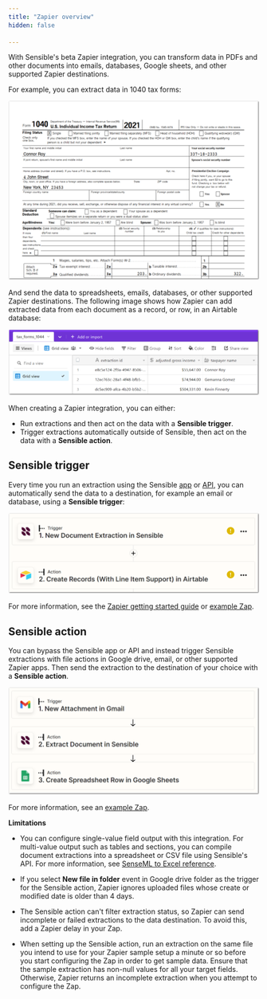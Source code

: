 ```yaml
---
title: "Zapier overview"
hidden: false

---
```


With Sensible's beta Zapier integration, you can transform data in PDFs and other documents into emails, databases, Google sheets, and other supported Zapier destinations.

For example, you can extract data in 1040 tax forms: 

![Click to enlarge](https://raw.githubusercontent.com/sensible-hq/sensible-docs/main/readme-sync/assets/v0/images/final/zapier_6.png)

And send the data to spreadsheets, emails, databases, or other supported Zapier destinations. The following image shows how Zapier can add extracted data from each document as a record, or row, in an Airtable database: 

![Click to enlarge](https://raw.githubusercontent.com/sensible-hq/sensible-docs/main/readme-sync/assets/v0/images/final/zapier_5.png)

When creating a Zapier integration, you can either:

- Run extractions and then act on the data with a **Sensible trigger**.
- Trigger extractions automatically outside of Sensible, then act on the data with a **Sensible action**.

Sensible trigger
---


Every time you run an extraction using the Sensible [app](https://app.sensible.so/quick-extraction) or [API](ref:choosing-an-endpoint), you can automatically send the data to a destination, for example an email or database, using a **Sensible trigger**: 

![Click to enlarge](https://raw.githubusercontent.com/sensible-hq/sensible-docs/main/readme-sync/assets/v0/images/final/zapier_trigger.png)

For more information, see the [Zapier getting started guide](doc:zapier-getting-started) or [example Zap](https://zapier.com/shared/cb6b2637ef466ddf140ed14c3be66a5969acef29).

Sensible action
---

You can bypass the Sensible app or API and instead trigger Sensible extractions with file actions in Google drive, email, or other supported Zapier apps. Then send the extraction to the destination of your choice with a **Sensible action**.

![Click to enlarge](https://raw.githubusercontent.com/sensible-hq/sensible-docs/main/readme-sync/assets/v0/images/final/zapier_action.png)

For more information, see an  [example Zap](https://zapier.com/shared/89bc08c43e753cae2483de6909dea250dbb47155).



**Limitations**

- You can configure single-value field output with this integration. For multi-value output such as tables and sections, you can compile document extractions into a spreadsheet or CSV file using Sensible's API. For more information, see [SenseML to Excel reference](doc:excel-reference).

- If you select **New file in folder**  event in Google drive folder as the trigger for the Sensible action, Zapier ignores uploaded files whose create or modified date is older than 4 days. 
- The Sensible action can't filter extraction status, so Zapier can send incomplete or failed extractions to the data destination. To avoid this, add a Zapier delay in your Zap.
- When setting up the Sensible action, run an extraction on the same file you intend to use for your Zapier sample setup a minute or so before you start configuring the Zap in order to get sample data.  Ensure that the sample extraction has non-null values for all your target fields. Otherwise, Zapier returns an incomplete extraction when you attempt to configure the Zap.







